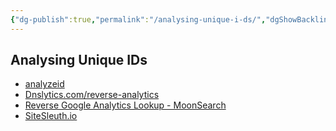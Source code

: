 ```yaml
---
{"dg-publish":true,"permalink":"/analysing-unique-i-ds/","dgShowBacklinks":true,"dgShowLocalGraph":true}
---
```



## Analysing Unique IDs
- [analyzeid](https://analyzeid.com/)
- [Dnslytics.com/reverse-analytics](https://dnslytics.com/reverse-analytics)
- [Reverse Google Analytics Lookup - MoonSearch](https://moonsearch.com/analytics)
- [SiteSleuth.io](https://www.sitesleuth.io/)